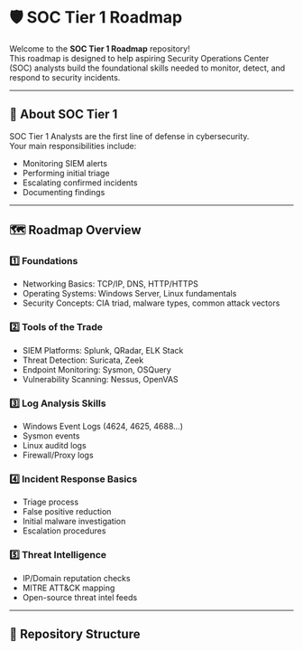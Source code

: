 # 🛡 SOC Tier 1 Roadmap

Welcome to the **SOC Tier 1 Roadmap** repository!  
This roadmap is designed to help aspiring Security Operations Center (SOC) analysts build the foundational skills needed to monitor, detect, and respond to security incidents.

---

## 📌 About SOC Tier 1
SOC Tier 1 Analysts are the first line of defense in cybersecurity.  
Your main responsibilities include:
- Monitoring SIEM alerts
- Performing initial triage
- Escalating confirmed incidents
- Documenting findings

---

## 🗺 Roadmap Overview

### **1️⃣ Foundations**
- Networking Basics: TCP/IP, DNS, HTTP/HTTPS
- Operating Systems: Windows Server, Linux fundamentals
- Security Concepts: CIA triad, malware types, common attack vectors

### **2️⃣ Tools of the Trade**
- SIEM Platforms: Splunk, QRadar, ELK Stack
- Threat Detection: Suricata, Zeek
- Endpoint Monitoring: Sysmon, OSQuery
- Vulnerability Scanning: Nessus, OpenVAS

### **3️⃣ Log Analysis Skills**
- Windows Event Logs (4624, 4625, 4688…)
- Sysmon events
- Linux auditd logs
- Firewall/Proxy logs

### **4️⃣ Incident Response Basics**
- Triage process
- False positive reduction
- Initial malware investigation
- Escalation procedures

### **5️⃣ Threat Intelligence**
- IP/Domain reputation checks
- MITRE ATT&CK mapping
- Open-source threat intel feeds

---

## 📂 Repository Structure
